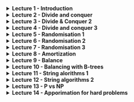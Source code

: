 <details>
<summary><b>Lecture 1 - Introduction</b></summary>

## Binary powering
Input: $(x,n ) \in A \times \N$<br>
Output: $y \in \N : y=x^{n}$


Idea:
$$
x^{n} = \begin{cases}
1 & \text{if } n=0 \\
(x^{n/2})^{2} & \text{if } n \text{ is even} \\
(x^{n-1/2})^{2}\cdot x & \text{if } n \text{ is odd}
\end{cases}
$$

```python
def binpow(x,n):
    if n==0: return 1
    tmp=binpow(x,n//2)
    tmp*=tmp
    if n%2==0: return tmp
    else: return tmp*x
```

## Correctness
An algorithm is **correct** if:
1. It terminates
2. It computes what its specification claims

## Complexity
#### The scientific approach:
1. Experiment for various sizes
2. Model
3. Analyze
4. Validate with experiments
5. If necessary, go to 2

### Binary powering - Analysis
- Lemma: For $n \ge 1, C(n) = \lfloor log_{2}n \rfloor - 1 + \lambda(n)$ where $\lambda(n)$ is the number of 1's in the binary representation of $n$.

---
# IV. Lower bounds
## Complexity of a problem
- **Def - complexity of a problem**: that of the most efficient algorithm that solves it.

### Simple lower bounds
<center>size(Input) + size(Output) $\le$ complexity </center>

---
# V. Reductions
Problem X reduces to problem Y if there is an algorithm that solves X by solving Y.<br>

<center>Complexity of solving X = complexity of solving Y + cost of the reduction</center>

</details>


<details >
<summary><b>Lecture 2 - Divide and conquer</b></summary>

# 1. Polynomials
- Polynomials behave like integers, without carries.

#### Polynomials of Degree 1
$F= f_0+f_1T$<br> $G= g_0+g_1T$<br>
$H:= FG = h_0 + h_1T+ h_2T^2$

Naive algorithm:
$H = (f_{0}g_{0}) + (f_{0}g_{1} + f_1g_0)T + f_1g_1T^2$


## Karatsuba's Algorithm
- **Idea**: Evaluate $FG = h_0 + (\tilde h_1-h_0-h_2)T + h_2T^2$ at $T=x^k$

Algorithm: 
1. if $n$ is small, use naive multiplication
2. Let $k:= \lceil \frac{n}{2} \rceil$
3. Split $F=F_0 + x^kF_1, G= G_0+x^kG_1$ <br>
    $F_0,F_1,G_0,G_1$ of degree $<k$
4. compute **recursively** <br>
  $H_0 := F_0G_0, H_2 := F_1G_1, \tilde H_1 :=(F_0+F_1)(G_0+G_1)$
5. return $H_0+x^k(\tilde H_1 - H_0 -H_2) + x^{2k}H_2$

Complexity: $C(n) = O(n^{log_{2}3})$

---

# 2. Integers
No theorem of complexity equivalence exists, but the
algorithms over polynomials can often be adapted to integers,
with the same complexity

#### Karatsuba's Algorithm for Integers

$F$ and $G$ integers $<2^n \mapsto H:=FG$

Algorithm: 
1. if $n$ is small, use naive multiplication
2. Let $k:= \lceil \frac{n}{2} \rceil$
3. Split $F=F_0 + 2^kF_1, G= G_0+2^kG_1$ <br>
    $F_0,F_1,G_0,G_1<2^k$
4. compute **recursively** <br>
  $H_0 := F_0G_0, H_2 := F_1G_1, \tilde H_1 :=(F_0+F_1)(G_0+G_1)$
5. return $H_0+2^k(\tilde H_1 - H-0 -H_2) + 2^{2k}H_2$

---

# 3. Matrix Multiplication
- **Idea**: Split the matrices into 4 submatrices and compute the product recursively.

Input: two $n \times n$ matrices $A$,$X$ with $n=2^k$<br>
Output: $AX$

Strassen's algorithm:
1. if $n=1$, return $AX$
2. Split $A = \begin{pmatrix} a & b \\ c & d \end{pmatrix}, X = \begin{pmatrix} x & y \\ z & t \end{pmatrix}$ with $(n/2) \times (n/2)$ blocks
3. Compute recursively the $7$ products <br>
$q_1 = a(x+z), q_2 = d(y+t), q_3 = (d-a)(z-y),$ <br>
$q_4 = (b-d)(z+t), q_5 = (b-a)z, q_6 = (c-a)(x+y), q_7 = (c-d)y$
4. Return $\begin{pmatrix}
q_1+q_5 & q_2+q_3+q_4-q_5 \\
q_1 + q_3 + q_6 - q_7 & q_2 + q_7
 \end{pmatrix}$

 ## Application: Graph Transitive Closure
- **Idea**: Represent a graph as an adjacency matrix and compute the transitive closure by matrix multiplication.

Let $G = (V,E)$ be a graph with n vertices.<br>
If $A$ is the adjacency matrix of $G$, then $(A ⋁ I)^{n-1}$ is the
adjacency matrix of $G^*$<br>
The matrix $(A ⋁ I)^{n-1}$ can be computed by log n squaring
operations/multiplications 
</details>

<details >
<summary><b>Lecture 3 - Divide & Conquer 2</b></summary>

# 1. Comparing Rankings
- *Similarity metric (kendall-tau distance)*: number of inversions between two rankings

## Counting inversions
Input: An array A<br>
Output: Numbers of pairs $i<j$ such that $A[i]>A[j]$<br>
(Divide and conquer: $O(nlogn)$)

## Counting inversions: DAC 
Variation of **merge-sort**
1. assume each half is sorted
2. count inversions where A[i] and A[j] are in different halves
3. merge two sorted halves into sorted whole
**Merge-and-Count:** count inversions while merging the two sorted lists 

### Sort and Count Algorithm
```
Sort-and-Count(A):
  if A has one element
    return (0,A)

  Divide A into two halves A1,A2
  (r1,A1) <- Sort-and-Count(A1)
  (r2,A2) <- Sort-and-Count(A2)

  (rC,A) <- Merge-and-Count(A1,A2)
  return (r1+r2+rC,A)
```
```
Merge-and-Count(A1,A2):
  initialize an empty array B
  Inv <- 0

  if A1 or A2 is empty 
    return (0,nonempty list)

  Compare first elems of A1, A2
  If the smallest is in A1:
    move it at the end of B
  Else
    move it at the end of B
    Inv += |A1|

  return (Inv,B)
```

# 2. Selction: Linear Time with DAC
## Complexity of DAC algorithms
$O(log n)$: binary powering<br>
$O(n log n)$: merge sort, counting inversions<br>
$O(nlog23 ≈ n 1.58)$: Karatsuba multiplication (integers, polynomials)<br>
$O(nlog27 ≈ n 2.80)$: Strassen’s matrix multiplication<br>

## Statement of the problem
_Select:_ $(A:= \{a_1, \dots,a_n \},k) \mapsto x \in A$ s.t. $| \{a \in A| a \leq x \}| = k$

**Algorithm:** 
```
Select(A,k):
  If |A| = 1, return A[0]
  Choose a good pivot p 
  q := Partition(A,p)
  If q=k return q
  If q>k return Select(A[:q],k)
  If q<k return Select(A[q:],k-q)
```
Worst case: $C(n) \leq C(n) + O(n) \rightarrow O(n^2)$

### Selection in worst-case linear time

_Goal._ Find pivot element p that divides list of n elements into two pieces so that each piece is guaranteed to have $\leq 7/10 n$ elements.

### Median-of-medians selection algorithm
```
MOM-Select(A,k):
  n <- |A|
  if n < 50:
    return k-th smallest element of A via mergesort
  Group A into n/5 groups of 5 elements each (ignore leftovers)
  B <- median of each group of 5
  p <- MOM-Select(B,n/10)

  (L,R) <- Partition(A,p)
  if (k<|L|) return MOM-select(L,k)
  else if (k>|L|) return MOM-select(R,k-|L|)
  else return p 
```
</details>

<details>
<summary><b>Lecture 4 - Divide and conquer 3</b></summary>

## Master Theorem

Divide and conquer has a recurrence given by: 
$$C(n) \leq mC(\lceil n/p \rceil) + f(n) \text{\qquad for } n \geq p$$


> **Master Theorem - Version 1**
>
> Assume $C(n) \leq mC(n \lceil n/p \rceil)+f(n)$ if $n \geq p$,  
> with $f(n) = cn^\alpha$ ($\alpha \geq 0$). Let $q = p^\alpha$.  
> Then, as $n \to \infty$,  
> $$C(n) = \begin{cases} O(n^\alpha), &\text{if } q>m, \\ O \left(n^\alpha \log n \right), &\text{if } q = m, \\ O \left(n^{\log_p m} \right), &\text{if } q<m. \end{cases}$$
q/m governs which part of the recursion tree dominates

> **Master Theorem - More general**
>
> Assume $C(n) \leq mC(n \lceil n/p \rceil)+f(n)$ if $n \geq p$, with $f(n)$ _increasing_   
> and there exist $(q,r)$ s.t. $q \leq f(pn)/f(n) \leq r$ for large enough $n$.    
> Then, as $n \to \infty$,  
> $$C(n) = \begin{cases} O(f(n)), &\text{if } q>m, \\ O \left(f(n) \log n \right), &\text{if } q = m, \\ O \left(f(n) n^{\log_p (m/q)} \right), &\text{if } q<m. \end{cases}$$
**Note 1.** The previous theorem is a special case of this.  
**Note 2.** A tighter value of $q$ gives a better complexity bound.

# 2. Closest Pair of Points
A case when merging sub-results is not so easy
## Problem: Given points in the plane, find the closest pair.

_Naive method:_ compute all $O(n^2)$ pairwise distances, return pair with smallest one.  
_Divide and Conquer:_ split points into left and right, solve both subproblems (ok), **recombine** (hard).

**1D Approach.** Given $n$ points on a line, find the _closest_ pair 

_Solution:_ sort them in $O(n \cdot \log n)$ and traverse the list computing the distance from each point to the next.

_Sorting Solution **for 2D**:_
- sort by x-coordinate and consider nearby points
- sort by y-coordinate and consider nearby points

## Comparisons within a Strip

> Each point has to be compared with _at most 7_  
> of the next ones for the $y$-coordinate

_Def._ Let $s_i$ be the point in the 3d-strip with the $i$-th smallest y-coordinate  
_Claim._ If $|j-i|>7$, then the distance between $s_i$ and $s_j$ is _at least d_
</details>

<details>
<summary><b>Lecture 5 - Randomisation 1</b></summary>
<br>
<br>

Two types of randomisation:
1. **Las Vegas**: always correct
2. **Monte Carlo**: probabilistic correct

# 1. Toy Monte Carlo Example: Freivalds' Algorithm 
## Problem: Given $A,B,C \in \mathbb{R}^{n \times n}$, decide if $AB=C$.

**Direct approach:** Compute $D = C - AB$ and test whether $D=0$.
**Cost:** $O(n^2.38)$

Freivalds' algorithm:
```
1. Pick a random v uniformly from {0,1}^n
2. Compute w := Cv - A(Bv)
3. Return (w=0)
```

Repeating the algorithm $k$ times, the probability of error is at most $2^{-k}$.
> $Pr(\text{k errors}) \le 1/2^k$

# 2. Another Monte Carlo Example: Min-Cut in a Graph 

Given a graph $G=(V,E)$, find a cut $(S,S')$ of minimum size.

**Naive approach:** Enumerate all cuts and find the minimum one.
**Cost:** $O(2^n)$

**Randomised approach:** Pick a random cut $(S,S')$ and return it.
**Cost:** $O(n)$

Contraction algorithm [Karger'95]:
> 1. Pick a random edge $(u,v)$
> 2. Contract the edge $e$, i.e. $u$ absorbs $v$ 
>    * delete edges between $u$ and $v$ 
>    * redirect all edges incident to $v$ to $u$
> 3. Repeat until there are only two vertices left
> 4. Return the cut $(S,S')$ where $S'$ is the set of nodes absorbed by $u$

**Cost:** $O(n^4ln(n))$

Improved Contraction algorithm [Karger-Stein'96]:
> $n$ is the number of nodes
> if $n \le 6$ then, brute force enumeration
> $t = \lceil 1 + n/\sqrt{2} \rceil$
> Perform two independent runs of the contraction algorithm to obrain $H_1$ and $H_2$ each with $t$ vertices
> Recursively compute min-cuts in each $H_1$ and $H_2$
> Return the smaller of the two min-cuts

**Cost:** $O(n^2log(n))$

# 3. Randomised QuickSort

Recall: Quicstort partitioning
```python
def partition(A, l, r):
  #Runs in place
    x = A[r]
    i = l-1
    for j in range(l, r):
        if A[j] <= x:
            i += 1
            A[i], A[j] = A[j], A[i]
    A[i+1], A[r] = A[r], A[i+1]
    return i+1
```

Recall: Quicksort
```python
def quicksort(A, l, r):
    if l < r:
        q = partition(A, l, r)
        quicksort(A, l, q-1)
        quicksort(A, q+1, r)
```

**Randomised Quicksort**
```python
import random
def sort(A):
    random.shuffle(A) # Randomize the input (in O(n) ops)
    quicksort(A, 0, len(A))
```
<center>

For an **arbitrarily bad input** the **expected** number of comparisons is $\approx 2nlogn - 2.85n$

</center>


| Algorithm | Running time | In place | Extra space | Deterministic |
|:---------:|:------------:|:--------:|:-----------:|:-------------:|
| Quicksort | $O(nlogn)$   | Yes      | $logn$          | No            |
| Mergesort | $O(nlogn)$   | No       | $n$         | Yes           |


# 4. QuickSelect

```python
def select(A, k):
  random.shuffle(A)
  retrun quickselect(A, 0, len(A), k)

def quickselect(A, l, r, k):
  q = partition(A, l, r)
  if q==k: retrun A[q]
  if q<k: return quickselect(A, q+1, r, k)
  return quickselect(A, l, q-1, k)
```

Sorting gives an algorithm $O(nlogn)$ comparisons

</details>

<details>
<summary><b>Lecture 6 - Randomisation 2</b></summary>

# 1. Hash Functions

**Definition:** A hash function $h: A \rightarrow \mathbb{Z}$ is a function that maps objects form a given universe *(int, floats, strings, files etc.)* to integers.

Applications:
- Hash tables: This lecture
- Fingerprinting: check that a file ahs not been corrupted / modified; detect duplicate data; avoid backup of unchanged portions of a file; search pattern in a text (next tutorial)

# 2. Hash Tables
**Collisions do occur!** Hash tables need to detect and handle them.

**Time for insertion**: 
* m = table size
* n = number of elements

When $\alpha = n/m < 1 \text{, } \mathbb{E}( \text{nº probes}) = O(1)$


## Simple dictionaries via Hash Tables with Separate Chaining
**Def - Separate chaining:** Each table entry is a linked list of key-value pairs.

When collision occurs with separate chaining, the new element is added to the end of the list.

```python
def FindInList(key,L):
  for i, (k,v) in enumerate(L):
    if k == key: return i
    return -1

def FindInTable(key,T):
  L = T[hash(key)]
  return L, FindInList(key,L)
```
## Simple dictionaries via Hash tables with Linear Probing

**Def - Linear probing:**: Each table entry is either empty or contains a key-value pair. If a collision occurs, the next empty entry is used.

```python
def FindInTable(key,T):
  v = hash(key)
  while T[v] != None and T[v][0] != key:
    v = (v+1) % m
  return v
```

# 3. Application to Sparse Matrices
**Def - Sparse matrix:** a matrix with many zero entries.
**Ex.** Adjacency matrix of the graph of the web

**Data-structure:** array of dictionaries, where only the nonzero entries are stored

</details>

<details> 
<summary><b>Lecture 7 - Randomisation 3</b></summary>

# 1. Random walk in a maze

## Probabilistic Algorithm
**Input**: $u$ initial vertex, $v$ target vertex.
```
While u != v:
  Pick a random neighbor w of u
  u = w
Return
```
Random variable $X_k$ = vertex visited at $k$th step ($X_0 = u$)

## Exiting the maze
**Lemma:**  $\sum_{v|(u,v) \in G} T(v,u) = 2m - d(u)$
$\implies$ for any edge $(u,v)$, $T(v,u) \le 2m - 1$

Where $T(u,v)$ is the transition probability from $u$ to $v$.
And $m$ is the number of edges in the graph.

**Proposition 1:** $T(u,v) \le (2m-1)\Delta(u,v)$ for any edge $(u,v)$
Where $\Delta(u,v)$ is the number of edges connecting $u$ to $v$.

**Proposition 2:** Expected time to visit all nodes: $T(u,.) \le 2m(n-1)$

# 2. Satisfiability

**Def - Satisfiability:** Given a boolean formula $\phi$ in conjunctive normal form, is there a truth assignment that makes $\phi$ true?

**Example:** $\phi = (x_1 \lor x_2) \land (x_1 \lor \neg x_2) \land (\neg x_1 \lor x_2) \land (\neg x_1 \lor \neg x_2)$

**Def - Clause:** A disjunction of variables.
> $x \vee y \vee z$

**Def - Conjunctive normal form (CNF):** A conjunction of clauses.
> $(x_1 \lor x_2) \land (x_1 \lor \neg x_2)$

## k-SAT
**Def - k-SAT:** A boolean formula $\phi$ is k-SAT if every clause contains at most $k$ variables.

# 3. WalkSat
**Input:** A boolean formula $\phi$ in CNF in $n$ variables.
**Output:** an assignment or FAIL
> 1. Pick an assignemnt $B \in {0,1}^n$ uniformly at random  
> 2. Repeat N times:
>    - If the formula is satisfied, return $B$
>    - Pick a clause $C$ at random
>    - Pick a variable $x$ in $C$ at random
>    - Flip $x$ in $B$
> 3. Return FAIL

N is to be determined by the analysis.

## Analysis of Walksat when $k=2$
$$\mathbb{P}(success) \ge 1/2$$

WalkSat gives a Monte Carlo algorithm in time **$O(n^2)$**

### Analysis for Larger $k$

Same worst-case reasoning gives $\mathbb{P}(\Delta d= -1) \geq 1/k$.  
With $\Delta d$ the change in the number of unsatisfied clauses when flipping a variable.
Probability $p(d)$ of reaching $0$ starting from $d$ when $\mathbb{P}(\Delta d= -1) = 1/k$ (worst-case).

**Lemma.**
$$p(d) = (k-1)^{-d}$$  

Probability that WalkSat succeeds (with $N= \infty$):
$$\mathbb{P}(success) \geq \left(\frac{k}{2(k-1)}\right)^n$$  

### Stopping after $3n$ Steps for 3-SAT

$$\mathbb{P}(success) \geq \dfrac{(3/4)^n}{3n+1}$$


</details>


<details>
<summary><b>Lecture 8 - Amortization</b></summary>

<br>

**Def - Amortized analysis:** average the wors-case over a sequence of operations. 
**Def - Average-case:** average complexity over random inputs or random executions.

# 1. Dynamic Tables
### Tables in Low-Level Languages
```python
A = []
for i in range(N): A.append(i)
# Would have quadratic complexitiy with naive implementation
```

Increasing the size of the table requires:
&nbsp;&nbsp;&nbsp;&nbsp; Allocating a new array of memory
&nbsp;&nbsp;&nbsp;&nbsp; **copying** the old array into the new one
*Expensive!*

### Dynamic tables
**Def - Dynamic table:** a table that can grow and shrink.

They use three fields:
1. Size
2. Capacity
3. Pointer to the array

Worst-Case cost of append: $O(size)$.

### Amortized Cost of a Sequence of Append
 *For example, the amortized cost of a sequence of append operations to a list data structure is the average cost per append operation, over the entire sequence of operations.*

Sequence of capacities:
$$t_{k+1} = \lfloor \alpha(t_k+1)\rfloor, \quad t_0=0$$

$t_k+1$ describes the capacity of the table after $k$ appends.

Total cost of $N$ apped: $C_N \leq N + \sum_{t_k\leq N}t_k$

> **Thm.** Amortized cost bounded by
> $$\dfrac{C_N}{N} \leq 1+ \dfrac{\alpha}{\alpha-1}$$

### Deletion
Retrieve memory when the `size` of the table decreases
* When the size of the table decreases, it is possible to retrieve memory

Dangerous scenario:
- increase by a factor $\alpha$ when full;
- decrease by a factor $1/\alpha$ when possible.
 <sup>can be problematic because it may lead to frequent resizing of the table


_Solution:_ leave space to prepay for the next growth. 

```py
def pop(self):
  if self.size==0: raise IndexError
  res = self.table[self.size]
  self.resize(self.size-1)
  return res

def resize(self,newsize):
  if newsize> self.capacity or newsize< self.capacity/beta:
    self.realloc((int)(alpha*newsize))
  self.size = newsize
```
#### Application to Hash Tables

Hash tables with linear probing require a filling ratio (number of elements stored in the data structure to its capacity) bounded away from 1. _Implemented with dynamic tables._

Resizing the table requires to rehash all the entries.

In Python, the hash function is computed once as a 64-bit integer, and stored with the object. Only its value mod the new size is recomputed.

# 2. Union find

Abstract Data Type for *Equivalence Classes*.
Main operations:
1. Find$(p)$: identifier for the equivalence class of $p$
2. Union$(p,q)$: add the relation p $\sim$ q (Combines two subsets)

## Forests in arrays
$p[i] := parent(i)$
$[2,3,2,3,10,6,6,6,10,6,2,11]$
```
        6           3        11        2
      / | \         |                 / \
     5  7  9        1                0  10
                                        / \
                                       4   8
```

First version:
```python
def find(p,a):
  while p[a]!=a: a=p[a]
  return a

def union(p,a,b):
  link(p, find(p,a), find(p,b))

def link(p,a,b):
  p[a]=b
```

Worst case:
```python	
for i in range(N): union(p,0,i)
# Uses O(N^2) array accesses
```

### Union by Rank
Maintain rank (=height) of each tree.
```python
def link(p,a,b):
  if a==b: return
  if rk[b]>rk[a]: p[a]=b
  else: p[b]=a
  if rk[a]==rk[b]: rk[a]+=1
```
Worst case for find: $O(\log N)$

### Path Compression
```python
def find(p,a):
  if p[a]!=a: p[a]=find(p,p[a])
  return p[a]
```
Preserves the properties of rank (becomes an upper bound on height). Worst-case for find unchanged.
<center>

 **Theorem.** A sequence of $m \ge n$ union or find operation uses $O(mlog^{\star}n)$ array accesses.
</center>

$\log^{\star}n$: number of iterations of $\log_2$ before reaching $\leq1$. 

## Link & Compress
```python
def compress(p,a,b):
  # b ancestor of a
  if a!=b:
    compress(p,p[a],b)
    p[a]=p[b]
```

1. Rewrite the sequence of m union or find as a sequence of O(m) link and compress operations.
2. Perform the links first (each O(1) operations).

**Def - T(m,n,r):** worst-case number of parent changes in $\le m$ compress in a forest of $\le n$ nodes, each of rank $\le r$.

<center>

**Lemma.** $T(m,n,r) \le nr$.
</center>


### High and Low Forests
Split into two forests:
- rank of forest in total $r$
- Choose some $s$ 
- $F_+$ with all nodes with $r \geq rank > s$ 
- $F_-$ with all nodes with $rank \leq s$

```
Compress2(a,b,F):
if rk[a]>s then Compress2(a,b,F+)
elif rk[b]<=s then Compress2(a,b,F-)
else
  x = a
  while rk[p[x]]<=s and p[x]!=x:
    x = p[x]
  Compress2(p[x],b,F+)
  Shatter(a,x,F-) # new parent in F+
  p[x] = x # counts parent change within F+
```

- $m_-$ compress purely inside $F_-$
- $m_+ := m-m_-$

$C$ sequence of $m$ compress _splits_ into  
- $m_-$ compress in $F_-$, denoted $C_-$
- $m_+$ compress in $F_+$, denoted in $C_+$
- $|F_-| \leq n$ parent changes in Shatter
- $\leq m_+$ parent changes within $F_+$

$$T(m,n,r) = T(F,C) \leq T(F_+,C_+) + T(F_-,C_-) + m_+ + n$$

### Conclusion

For any sequence $C$ of length $\leq m$ in a forest with $n$ nodes of rank $\leq r$, 
$$T(F,C)-m \leq T(F_-,C_-)-m_- + T(F_+,C_+) + n$$

Where:
- $T(F,C) -m$ has $rk \leq r$
- $T(F_-,C_-)-m_-$ has $rk\leq s$
- $T(F_+,C_+) \leq \dfrac{rn}{2^s}$

Choose $s=\log_2{r}$
$$T(F,C)-m \leq T(F_-,C_-) -m_- + 2n$$

Iterating $\log^{\star}r$ times yields 

$$T(F,C) \leq m+2n\log^{\star}{r} = O(m\log^{\star}{n}) \quad (m\geq n, r\leq n)$$

</details>


<details>
<summary><b>Lecture 9 - Balance</b></summary>

### Data-structures for Ordered Data

Priority Queues: insert, findmax, deletemax

Ordered Search Trees: insert, find, delete, selectbyrank, floor, ceiling, countbetween, ... 
<sup> (Sorting first is not an option) </sup>

**Balanced trees** allow for all these operations in *worst-case time $O(\log n)$*.

# 1. Priority Queues & Heap-ored Trees

Recall: Dijkstra's algorithm for shortest path in a graph.
```
while PQ not empty:
  remove first edge ((u,v), d(s,u)) from PQ
  if v not in the tree
    add v to the tree
  for all neighbours w of v
    insert ((v,w),d(s,v)+d(v,w)) into PQ
```

## Heaps
**Def - heap:** A heap is a tree-based data structure that satisfies the heap property: each node is either greater than or equal to (in a max heap) or less than or equal to (in a min heap) its children. 

### Basic operations


- **Insert** operation adds a new element to the heap and maintains the heap property.
- **Fixup**  moves an element up in the heap to its correct position after removal or addition to end of min heap.
> $\le \log_2{n}$ comparisons
- **Deletemax** removes the maximum element from a max heap and returns it.
- **Fixdown**  moves an element down in the heap to its correct position after insertion or root removal from a max heap.
> $\le 2\log_2{n}$ comparisons

# 2. Binary Search Trees
**Def - Binary Search Tree:** A binary search tree is a binary tree in which each node has a key and satisfies the binary search tree property: the key in each node is greater than all keys stored in the left subtree, and less than all keys in the right subtree.

Worst-case for *Find/Insert*: $O(n)$

### Average-Case analysis

Internal path length:
- $P_n :=$ sum depth of all nodes
- $P_n/n +1:$ average successful search
- $P_n/n +3:$ average unsuccessful search (=insert)


<center>

**Prop:** In a BST built from $n$ random keys, the average number of comparisons for a search is $1.39\log_2{n} + O(1)$
</center>


### Select
median, select:
change nodes into key,left,right,size

> The select operation is used to find the node with a specific rank (position) in the tree. To do this, we can add additional information to each node in the form of a "size" field, which represents the number of nodes in the subtree rooted at that node.
```py
def _insert(self,node,key):
  if node is None: return Node(key)
  if node.key > key:
    node.left = self._insert(node.left,key)
  elif node.key < key:
    node.right = self._insert(node.right,key)
  node.size = 1 + size(node.left) + size(node.right) # !!!!!!!!!!!!!!!!!!!!!!!!!!!!!!!!!!!!
  return node
```
</details>

<details>
<summary><b>Lecture 10 - Balancing with B-trees</b></summary>

# 3. Red-Black BST

**Def - 2-3 search trees:** Self-balancing data structure used to maintain a sorted list while allowing efficient insertion and deletion. Each node can have two keys (2-node) or three keys (3-node).

### (Left-leaning) Red-Black BST
**Properties:**
- Red links lean left
- No node has two red links connected to it
- Perfect black balance: every path from root to null link has the same number of black links
```
       B (30)
      /       \
    R (20)     B (40)
   /   \         /      \
 B (10) R (30)  B (40) B (50)
```

### Insertion
1. Insert as usual
2. Color new node red
3. Rotate right if right child is red and left child is black
4. Rotate left if left child is red and left grandchild is red
5. Flip colors if both children are red

- **Right rotation:** move left child to root, original root becomes right child, original right child becomes left child of new root
- **Left rotation:** move right child to root, original root becomes left child, original left child becomes right child of new root

#### Worst-Case analysis
<center>

>**Prop:** The height of a red-black BST with $n$ nodes is at most $2\log_2{n}$ 
</center>

# 1. B-Trees

**Def - B-tree:** 
1. The root is either a leaf or has between 2 and $t$ children.
2. Non-leaf nodes (except the root) have between $\lceil t/2 \rceil$ and $t$ children.
3. All leaves are at the same depth. Each leaf stores between $\lceil t/2 \rceil$ and $t$ items.

### B-Trees: Find
For a B-tree of order t:
- each internal node has up to t-1 keys to search 
- each internal node has between $\lceil t/2 \rceil$ and t children
- depth of B-tree storing N items: $O(\log_{\lceil t/2 \rceil}{N})$

Complexity:
- $O(\log_{2}{t})$ to binary search with branch to take at a node
- Total time to ifnd item: $O(log_2N)$

### Insertion
**Insert x (similar to 2-3 search trees):** Do a find on x and find appropriate leaf node
- if leaf node is not full, fill in empty slot with x
- if leaf node is full (has t items):
  - split into two nodes with $\lfloor (t+1)/2 \rfloor$ and $\lceil (t+1)/2 \rceil$ children
  - adjust parents up to the root node

Tree in internal memory: $t=3$ or $4$  
Tree on disk: $t=32$ to $256$ (inferior and leaf nodes fit on 1 disk block)
  - depth = 2 or 3 -> fast access to databases

</center>
</details>

<details>
<summary><b>Lecture 11 - String alorithms 1</b></summary>

### Substring search

**Input:** two strings (text $T$ and pattern $P$)
**Output:** answer to "is $P$ a substring of $T$?" 
$substring := \exists i, \forall j \in \{0,...,m-1\}, T_{i+j} = P_j$


Known algorithms ($|T|=n; |P|=m$):  
||worst case|average case|  
|---:|---|---|  
|Brute force|$\leq nm$|$\leq 2(n-m+1)$|  
|Knuth-Morris-Pratt|$\leq n+m$|$\geq n$|  
|Boyer-Moore|$\leq 3n$|$\approx n/m$|  

# 1. Brute force
```py	
def bruteforce(text,pattern):
  for i in range(len(text) - len(pattern)):
    for j in range(len(pattern)):
      if text[iç+j] != pattern[j]: break
      else:
        return i
  return -1
```  
- Worst-case: $P=a^{m-1}b, t=a^{n-1}b \implies$ $O((n-m+1)m)$

**Expected Number of Comparisons for All Matches**  
Fixed pattern, uniform random text  

|# of texts of length $n$ having...|| 
|---|---|  
|at least the $k$ first letters of the pattern at a given location|$$R^{n-k}$$|  
|exactly the k first letters of the pattern at a fiven location|$$R^{n-k}-R^{n-k-1}$$|
|# of comparisons at this location|$$\sum_{k=0}^m (k+1)(R^{n-k}-R^{n-k-1}) \leq \dfrac{R^n}{1-1/R}$$|  
|# of comparisons at all locations:|$$\leq \frac{(n-m+1)R^n}{1-1/R}$$|  

_Expectation_ $\leq \dfrac{n-m+1}{1-1/R}$.

# 2. Knuth-Morris-Pratt
```py
def kmp(text,dfa):
  m=len(dfa)
  s=0
  for i in range(len(text)):
    s=dfa[s].get([text[i]],0)
    if s==m: return i-m+1
  return -1
```

**Def - Deterministic Finite Automaton (DFA):** 
- a finite set $Q$ of states
- a transition function $\delta: Q \times \Sigma \rightarrow Q$
- an initial state $q_0 \in Q$
- a set of accept states $F \subseteq Q$
> mathematical model used to recognize patterns within input.
>> The DFA operates by reading input symbols one at a time and transitioning between states based on the current input symbol and the transition function. The transition function specifies which state the DFA should move to based on the current state and the input symbol.

When a match fails at index $i$ in the pattern, $i-1$ characters of the text are known $\longrightarrow$ imagine starting over from the 2nd one.  

```py
def preprocess(pattern):
  m=len(pattern)
  # dfa[state][key] gives new state
  dfa=[{} for i in range(m)]
  dfa[0][pattern[0]]=1
  state = 0

  for i in range(1,m):
    for key in dfa[state]: dfa[i][key] = dfa[state][key]
    state = dfa[state].get(pattern[i],0)
    dfa[i][pattern[i]] = i+1
```


# 3. Boyer-Moore
```py
# lcs - least character shift
# bms - boyer-moore shift
def bm(text,pattern, lcs,bms):
  n= len(text)
  m = len(pattern)
  i = 0
  while i<=n-m:
    for j in range(m-1,-1,-1):
      if text[i+j]!=pattern[j]:
        i+=max(1,j-lcs.get(text[i+1],-1),bms[j])
        break
    else: return i
  return -1

def lastoccurence(pattern):
  m = len(pattern)
  lcs = {}
  for i in range(m-1):
    lcs[pattern[i]] = i
  return lcs
```
Worst-case for last character heuristic: $P=ba^{m-1}, T=a^n$

Average-case complexity: $\mathbb{E}[\text{\# of comparisons}]\approx n/m$ for large $R/m$

#### Shift by Longest Suffixes

$bms[j]:= min \left \{ s > 0 | (\forall k \in \{j+1, \dots, m\}: s>k \vee P[k-s] = P[k]) \wedge (s>j \vee P[j-s]\neq P[j])   \right \}$


Corresponding code:

```py 
def longestsuffix(pattern):
  m=len(pattern)
  ls=[0]*(m-1)
  for i in range(m-1,-1,-1):
    for j in range(i+1):
      if pattern[m-1-j] == pattern[i-j]:
        ls[i] += 1
      else: break
  return ls

def bmshift(pattern):
  ls = longestsuffix(pattern)
  m = len(pattern)
  bms = [m]*m
  j = 0
  for i in range(m-2,-1,-1):
    if ls[i]==i+1:
      for j in range(j,m-i,-1): bms[j]=m-1-i
  for i in range(m-1):
    bms[m-1-ls[i]] = m-1-i
  return bms
```

</details>



<details>
<summary><b>Lecture 12 - String algorithms 2</b></summary>

# 1. Tries (digital search trees) 
- **Trie (prefix tree)** is a tree-like data structure for storing a set of strings
- Each node represents a single character in a string
- Root node represents empty string, children of root node represent first characters of strings in set, children of these nodes represent second characters of strings in set, and so on

```py
class Node:
  def __init__(self, sizeAlpha, val=None):
    self.val = val # None except at end of string
    self.child = [None]*sizeAlpha # sizeAlpha = size of alphabet

class Trie:
  def __init__(self, sizeAlpha):
    self.root = Node(sizeAlpha)
    self.sizeAlpha = sizeAlpha
  def insert(self,str,val,idnex=0):
    self.root=self._insert(self.root,str,val,index)
  def find(self,str,index=0):
    return self._find(self.root,str,index)
  def longestprefix(self,str,index=0):
    return self._longestprefix(self.root,str,index)
```

### Find/Insert/LongestPrefix
> Worst-case time *linear* in length of string (optimal)

```py
def _find(self,node,str,index):
  if node is None: return None
  if index==len(str): return node.val
  return self._find(node.child[ord(str[index])],str,index+1)

def _insert(self,node,str,val,index):
  if node is None: node = Node(self.sizeAlpha)
  if index==len(str): node.val = val
  else:
    node.child[ord(str[index])] = self._insert(node.child[ord(str[index])],str,val,index+1)
  return node

def _longestprefix(self,node,str,index):
  if node is None: return -1
  if index==len(str): return 0 
  return 1 + self._longestprefix(node.child[ord(str[index])],str,index+1)
```
$$R \times \text{num. strings} \le \text{size(trie)} \le R \times \text{num. strings} \times \text{average string length}$$


### Ternary Search Tries (TST)
Differ to DST in how they store the strings in the trie.
- The path from the root of the trie to a leaf node represents a complete string
- Each node has three pointers: left, right, and middle
- The left and right pointers are used to store characters that are lexicographically smaller or larger than the character stored at the current node
- The middle pointer is used to store characters that are equal to the character stored at the current node


# 2. Lempel-Ziv-Welch (LZW) compression
- It works by replacing repeating patterns of data with references to dictionary entries that represent the patterns
- The algorithm operates in two phases: encoding and decoding
- During encoding, the algorithm constructs a dictionary of patterns and replaces each pattern with a unique code
- During decoding, the algorithm uses the dictionary to reconstruct the original data by replacing codes with the corresponding patterns
### Create a code with longer and longer prefixes
Example: `abracadabracadabracadabra`
1. Split into reocurring patterns: `a|b|r|a|c|a|d|ab|ra|ca|da|br|ac|ac|ad|abr|a`
2. Create a dictionary: `a:0, b:1, r:2, c:3, d:4, ab:5, ra:6, ca:7, da:8, br:9, ac:10, ad:11, abr:12`
3. Profit! $\implies$ 25 characters $\in \sum$ input **vs** 16 characters $\in \mathbb{N}$ on output

### Resulting Code
```python
def getnext(str,index):
  res = str[index]
  for i in range(1, _SIZE): res=res*256+str[index+i]
  return res

def uncompress(inname,outname):
  dic = [chr(i) for i in range(256)]
  count = _MAXASCII
  with open(inname,"rb") as f_in,\
    open(outname,"wb", encoding="ascii") as f_out:
    text = f_in.read() #Make it a long string
    val = dic[getnext(text,0)]
    for index in range(_SIZE, len(text),_SIZE):
      f_out.write(val)
      new = dic[getnext(text,index)]
      if new is None: new = val+val[0]
      elif new==_MAXASCII: break
      if count<_MAXCODE:
        count += 1
        dic[count] = val+new[0]
      val = new
```

# 3. Huffman Encoding
Huffman encoding is a data compression algorithm that assigns shorter codes to more frequent characters and longer codes to less frequent characters, resulting in a compressed version of the data that uses fewer bits. It builds a binary tree using character frequencies and uses the tree to assign codes, with 0 representing a left branch and 1 representing a right branch.

#### Example:
- Input: `Racoons are cool`
1. Make freq table
<table><thead><tr><th>Character</th><th>Frequency</th></tr></thead><tbody><tr><td>H</td><td>1</td></tr><tr><td>u</td><td>2</td></tr><tr><td>f</td><td>4</td></tr><tr><td>m</td><td>2</td></tr><tr><td>a</td><td>4</td></tr><tr><td>n</td><td>3</td></tr><tr><td>c</td><td>3</td></tr><tr><td>o</td><td>1</td></tr><tr><td>d</td><td>2</td></tr><tr><td>i</td><td>2</td></tr><tr><td>s</td><td>2</td></tr><tr><td>l</td><td>1</td></tr><tr><td>t</td><td>1</td></tr><tr><td>e</td><td>3</td></tr><tr><td>r</td><td>1</td></tr><tr><td>g</td><td>1</td></tr><tr><td>p</td><td>1</td></tr><tr><td>y</td><td>1</td></tr><tr><td>b</td><td>1</td></tr></tbody></table>

2. Make tree based on frequencies
```
            *
           / \
          /   \
         *     *
        / \   / \
       /   \ /   \
      *     *     *
     / \   / \   / \
    /   \ /   \ /   \
   *     *     *     *
  / \   / \   / \   / \
 R   a c   o n   s space r
        / \   /     / \
       e   c l     e   c

```

3. Finally, we use the binary tree to assign codes to the characters. A 0 represents a left branch and a 1 represents a right branch. The resulting encoded data would look like this:
<table><thead><tr><th>Character</th><th>Frequency</th><th>Code</th></tr></thead><tbody><tr><td>R</td><td>1</td><td>1111</td></tr><tr><td>a</td><td>3</td><td>0000</td></tr><tr><td>c</td><td>2</td><td>0001</td></tr><tr><td>o</td><td>3</td><td>0010</td></tr><tr><td>n</td><td>2</td><td>0011</td></tr><tr><td>s</td><td>1</td><td>0100</td></tr><tr><td>space</td><td>2</td><td>0101</td></tr><tr><td>r</td><td>1</td><td>0110</td></tr><tr><td>e</td><td>1</td><td>0111</td></tr><tr><td>c</td><td>1</td><td>1000</td></tr><tr><td>l</td><td>1</td><td>1001</td></tr></tbody></table>


### Optimal Tries
**Def - Weighted external path length:** The sum of the weights of all the nodes on the path from the root to a leaf node $W(t) := \sum_{\text{leaf } l}\text{weight(l)}\times\text{depth(l)}$. Where the *weight(l)=number of occurrences*

**Observations:** there is an optimal trie such that two (sibling) leaves $l_1$ and $l_2$ of minimal weights $n_1$ and $n_2$ are at its lowest level; the trie $T^{\star}$ obtained by replacing $l_1$ and $l_2$ with a leaf $l$ of weight $n_1+n_2$ is also optimal.

### Huffman Algorithm
> **Thm:** Huffman's algorithm constructs a prefix-free code with minimal $W(T)$.

```py
class NodeHuffman:
  def __init__(self,val,child=[None,None]):
    self.val = val
    self.child = child

def maketrie(text,wordsize):
  numocc = getnumberoccurrences(text,wordsize)
  minpq = PQ() #Priority queue of trees by weights
  # Start from a forest with one tree per letter
  for c in range(2**(8*wordsize)):
    if numocc[c]>0:
      minpq.insert(-numocc[c],NodeHuffman(c))
    while minpq.size>1:
      # Comvine two trees of minimal length
      n1,l1 = minpq.deletemax()
      n2,l2 = minpq.deletemax()
      minpq.insert(n1+n2,NodeHuffman(None,[l1,l2]))
  return minpq.deletemax()[1]
```

### Communicating the Trie
Use a preorder tracversal with 0 for nodes and 1+letter for leaves. The resulting string is the code for the trie.

```py
def writetrie(trie,out):
  if trie.val is None:
    out.extend('0')
    writetrie(trie.child[0],out)
    writetrie(trie.child[1],out)
  else:
    out.extend('1')
    out.extend(format(trie.val,'08b'))

def readtrie(barray,index):
  if barray[index]:
    return NodeHuffman(int(barray[index+1:index+1])),index+9
  else:
    left, index = readtrie(barray,index+1)
    right, index = readtrie(barray,index)
    return NodeHuffman(None,[left,right]),index
```

### Summary 

Table of LZW vs Huffman in markdown:

| Name |     |
| :---:   | :---: | 
| Lempel-Ziv-Welsh | captures repetitions, regularity, easy to decode, works in one pass   | 
| Huffman | exploit differences in frequencies, requires two passes, the code must be treansmitted (possibly compressed) as well.  | 
</details>


<details>
<summary><b>Lecture 13 - P vs NP</b></summary>

### Model for Polynomial Time Computation

- **Def - computable in polynomial time:** A function from $\{0,1\}^\star$ to $\{0,1\}^\star$ is *computable in polynomial time* if $\exists k$ and a program computing the output in time $O(n^k)$ for all input of size $n$.
> The symbol $\star$ is used to denote an arbitrary number of elements, so $\{0,1\}^\star$ can be read as "the set of all finite-length sequences of elements from the set $\{0,1\}$".


- **Def - Decision problem:** one where the output is a single binary digit 
- **Def - P:** P is the class of all decision problems computable in polynomial time

# 1. The class NP (nondeterministic polynomial time)

### Verifier and certificate
- **Def - Verifier:** a program $V : \{0,1\}^\star \times \{0,1\}^\star \rightarrow \{0,1\}$ s.t. $\forall w\in\{0,1\}^\star$, $A(w) = 1 \iff \exists C \in \{0,1\}^\star, V(w,C)=1$
> takes as input a claim or statement made by some other computation, and checks to see if the claim is true or false

- **Def - NP:** the class of problems $A$ s.t $\exists$ verifier $V$ in $P$ with $|C| = poly(|w|)$

>The definition given specifies that a problem $A$ belongs to NP if there exists a verifier $V$ in $P$ (i.e., a verifier that can be solved in polynomial time) such that the size of the certificate $C$ (i.e., the additional information provided to the verifier to help it check the validity of the solution) is a polynomial function of the size of the witness $w$ (i.e., the information provided to the verifier that allows it to check the solution).
>Intuitively, this means that problems in NP are those for which a solution can be checked quickly, but it is not known whether a solution can be found efficiently. 
> |.| used to denote the size of $C$ 

- **Prop:** $P\subseteq NP$

- **Prop:** NP is at most Exponential time

### The 'N' in NP
NP is about:
- the power of determinism
- the differnce of complexity between finding and checking
- and this applies to mathematical proofs as special cases

# 2. NP complete problems
- **Def - reduces:** $A \text{\&} B$ two decision problems. A reduces to B (denoted $A \le B$), if there exists $f$ computable in polynomial time s.t. $A(x) = 1 \iff B(f(x)) = 1$

![image of reduces](./Images/graph-NP.png)

- **Def - NP Complete:** B in $NP$ is *$NP$-complete* if $\forall A \in NP, A \le B$ **OR** B is $NP$ and $NP$-hardA
> Examples of NP-complete problems include the Boolean satisfiability problem (SAT), the subset sum problem, and the knapsack problem. These problems are believed to be computationally difficult, and it is not known whether there exist efficient algorithms for solving them. However, because they are NP-complete, if an efficient algorithm were discovered for any one of these problems, it would also apply to all of the others.
- **Def - NP Hard:** A problem is NP-hard when it can be transformed into any other problem in NP using a polynomial-time reduction.(at least as hard as the hardest problems in NP)
>P-hard refers to a class of problems that are "at least as hard as the hardest problems in NP". Informally, this means that if there is a way to solve an NP-hard problem quickly (for example, in polynomial time), then all problems in NP can also be solved quickly, which would imply that P=NP.

>On the other hand, NP (nondeterministic polynomial time) is a complexity class that consists of all problems for which a solution can be verified in polynomial time by a deterministic Turing machine
- **Theo - Cook Levin:** 3-SAT is NP-complete
</details>

<details>
<summary><b>Lecture 14 - Apporimation for hard problems</b></summary>

### P, NP, NP-complete, NP-hard
Recall:
  - **P:** decision problems computable with in polynomial time
  - **NP:** decision problems with a verifier in **P**
  - $B$ in **NP** is **NP-complete** if $\forall A \in NP, A \le B$ *OR* B is **NP** and **NP-hard**
  - **Def - NP-hard:** $\forall A \in NP, A\le B$

### Decision vs. Optimization
Recall Problem SubsetSum:
  - **Def - SubsetSum:** Given a set of integers $S$ and an integer $t$, is there a subset of $S$ whose sum is $t$?
  - **Def - Decision:** Given a set of integers $S$ and an integer $t$, is there a subset of $S$ whose sum is $t$?
  - **Def - Optimization:** Given a set of integers $S$ and an integer $t$, find a subset of $S$ whose sum is as close as possible to $t$. 
  
Optimization variants:
1. Is there (A,m) s.t $\sum\limits_{i\in A} = m \le k$?
2. Maximize m s.t $\sum\limits_{i\in A} = m \le k$
3. Find corresponding A.

- **$\rho$-approximation**: finds $M$ : $M\ge \rho m_{max} (\rho<1)$
$$(M\le \rho\cdot m_{min} (\rho > 1) \text{ for a minimization problem})$$

### Approximation Schemes
$$M\ge (1-\epsilon)\cdot m_{max}$$
>  defines the approximation ratio of an algorithm, where $M$ is the value of the solution found by the algorithm, $m_{max}$ is the value of the optimal solution, and $\epsilon$ is a positive constant between 0 and 1.


- **Def - Polynomail Time Approximation Scheme (PTAS):**  runs in polynomial time for a given $\epsilon$.
- **Def - Fully Polynomial Time Approximation Scheme (FPTAS):** runs in polynomial time aslo in $1/\epsilon$
> This means that the algorithm can find a solution that is arbitrarily close to the optimal solution in polynomial time for any given value of $\epsilon$.

- NP-complete problms are not equal for approximation

# 1. Approximations for Subset-Sum

### Exact algorithm
```python
def subset_sum(X,t):
  X=sorted(X)
  n = len(X)
  S = [0]
  for i in range(n):
    S = merge(S,X[i],t)
  return S[-1]
```
- `merge(s,X[i],t)` -> $(S\cup (S\bigoplus X_i))\cap [0,t]$ in time $O(|S|)$ (works as in MergeSort)
>  It takes two sets, s and X[i], and combines them into a single set. In this case, the operation used to combine the two sets is the bitwise exclusive-or operation (denoted by ⨁) , which compares the bits of two operands and if the bits are different then the corresponding bit in the result is set to 1. And the resulting set is intersected by a range of [0,t] to get the final set.

Correctness: all subsets with sum $\le t$ are considered. 
Complexity: $O(\sum\limits_{i=1}^n |S_i|) = O(min(2^n, nt))$

### Approximation
```python
def approx_subset_sum(X,t):
  X=sorted(X)
  n = len(X)
  S = [0]
  for i in range(n):
    S = merge(S,X[i],t)
    S = filter(S, epsilon/n)
  return S[-1]

def filter(S,delta):
  res = [S[0]]
  for i in range(1,len(S)):
    if S[i] > (1+delta)*res[-1]:
      res.append(S[i])
  return res
```
- **Lemma:** For any $0<a\le b$, $\text{filter}(S,\delta)\cap[a,b]\le \log_{1+\delta}(b/a)$
> The Lemma states that for any range [a,b], the filtered set S will contain no more than log(b/a) elements
- **Thm:** This algorithm returns a $1-\epsilon$-approximation of the optimum, in time $O(\epsilon^{-1}n^3\log n:w
  )$

> The Theorem states that this algorithm returns a 1-epsilon approximation of the optimal subset sum solution, in time O(epsilon^-1n^3log(n)). The approximation ratio of 1-epsilon means that the value of the subset found by the algorithm is at most 1-epsilon times the value of the optimal subset. 

# 2. Max-SAT and its Approximation
### Max-k-SAT is NP-complete for $k\ge 2$
Problem Max-k-SAT
- **Input:** k-SAT formula $\phi$, $l\in \mathbb{N}$
- **Output:** yes $\iff \exists$  a truth assignment satisfying $\ge l$ clauses in $\phi$.

$$\text{3-SAT}\le\text{Max-3-SAT (take }l=|\phi|)\\\text{3-SAT}\le\text{Max-2-SAT}$$
> The 3-SAT problem is a well-known NP-complete problem in computer science. It is a special case of the Boolean satisfiability (SAT) problem, where the given Boolean formula is in conjunctive normal form (CNF) and each clause contains exactly 3 literals. The goal is to find an assignment of Boolean variables that makes the formula true.
>> The Max-3-SAT and Max-2-SAT problems are generalizations of the 3-SAT problem. In the Max-3-SAT problem, the goal is to find an assignment of Boolean variables that maximizes the number of satisfied clauses in a given Boolean formula in CNF 
### The optimum is not harder
Problem Max-k-SAT (optimum variant):
Input: $k$-SAT formula $\phi$
Output: max num. clauses in $\phi$ that can be satisfied at once
> Binary search reduces to $\log m$ solutions to the threshold (decision) problem.
> > The problem can be reduced to a threshold problem by considering different threshold values, and checking whether the number of satisfied clauses is greater than or equal to the threshold for each threshold value. This process can be repeated with different threshold values until the threshold that maximizes the number of satisfied clauses is found. The time complexity of this approach is O(log(m)), where m is the number of clauses in the formula.

Problem Max-k-SAT (value):
**Input:** k-SAT formula $\phi$
**Output:** assignment maximizing num. satisfied clauses in $\phi$
 Use recursively
$opt(\phi) = \max (opt(\phi |_{x_1=0})), opt(\phi|_{x_1=1})$
> The idea is to start with the whole formula, and recursively assign a value (0 or 1) to each variable in the formula. For each variable, the algorithm considers two sub-formulas: one where the variable is assigned 0, and another where it is assigned 1. The algorithm then recursively solves the sub-formulas and chooses the one that maximizes the number of satisfied clauses.

### Random assignments
$\phi = C_1\land ... \land C_m$ a conjunction of $m$ clauses in $x_1,...,x_n$
$n_i$: num. vars in $C_i$ ($n_i=3$ for 3-SAT)
$Z_i$: 1 if $C_i$ is satisfied, 0 otherwise
$Z:=Z_1+...+Z_m$ num. clauses satisfied

- **Lemma:** For a uniform random assignment of the variables, $\mathbb{E}(Z_i)=1-2^{-n_i}$
> The lemma states that for a uniform random assignment of the variables in a k-SAT formula, the expected number of satisfied clauses is given by the expression: $\mathbb{E}(Z_i)=1-2^{-n_i}$.
For 3-SAT, linearity of expectation yields:
1. $\exists$ assignment satisfing at least $(7/8)m$ clauses;
2. random assignment expected within a factor 7/8 of the potimal
> The linearity of expectation yields that for a 3-SAT problem, there exists an assignment which satisfies at least (7/8)m clauses. Also, the random assignment is expected to be within a factor 7/8 of the optimal.
### (Deterministic) Approximation Algorithm
$$\mathbb{E}=\frac{1}{2}\mathbb{E}[Z|x_1=0]+\frac{1}{2}\mathbb{E}[Z|x_1=1]\\\implies \max(\mathbb{E}[Z|x_1=0], \mathbb{E}[Z|x_1=0])\ge \mathbb{E}[Z]$$

- **Algorithm:** choose the values of the variables one by one, by greedily going for the higher expectation
> The algorithm is a greedy algorithm that chooses the values of the variables one by one, by greedily going for the higher expectation. The algorithm starts by considering the first variable x1 and assigns it the value that maximizes the expected number of satisfied clauses. It then proceeds to the next variable
# 3. Approximate Travelling Salesman

### Inapproximability
Recall Problem TSP:
**Input:** $n\times n$ matrix $M$ of positive integers, $k\in \mathbb{N}$
**Output:** yes $\iff \exists$ a cyclic permutation
$$\sigma \text{s.t. } \sum\limits_{1\le i\le n} M_{i,\sigma(i)}\le k$$
> . The output is "YES" if there exists a cyclic permutation of the cities such that the total distance traveled is less than or equal to k, and "NO" otherwise.
 
**Problem Hamiltonian Cycle:** TSP with $M_{i,j}\in\{1,\infty\}, k=n$
> special case of the TSP problem where the matrix M has only two possible values: 1 and infinity. More specifically, M[i][j] = 1 if there is an edge between city i and city j, and M[i][j] = infinity otherwise
<center>

3-SAT $\le$ Hamiltonian Cycle $\le$ TSP
</center>

- For any $\epsilon > 0$, approximating the TSP within a factor $1+\epsilon$ is NP-hard
- Hamiltonian Cycle is NP-complete
Hamiltonian Cycle $\le$ Metric TSP:
$$M_{i,i}=0, M_{i,j}=1\text{ if (i,j)}\in E, 2 \text{ otherwise}$$ 

</details>